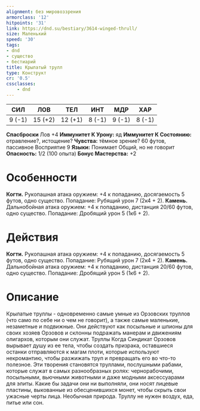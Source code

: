 ```yaml
---
alignment: без мировоззрения
armorclass: '12'
hitpoints: '31'
link: https://dnd.su/bestiary/3614-winged-thrull/
size: Маленький
speed: '30'
tags:
- dnd
- существо
- бестиарий
title: Крылатый трулл
type: Конструкт
cr: '0.5'
cssclasses:
    - dnd
---
```



| СИЛ | ЛОВ | ТЕЛ | ИНТ | МДР | ХАР |
|---|---|---|---|---|---|
| 9 (-1) | 15 (+2) | 12 (+1) | 8 (-1) | 9 (-1) | 8 (-1) |
**Спасброски** Лов +4
**Иммунитет К Урону:** яд
**Иммунитет К Состоянию:** отравление?, истощение?
**Чувства:** тёмное зрение? 60 футов, пассивное Восприятие 9
**Языки:** Понимает Общий, но не говорит
**Опасность:** 1/2 (100 опыта)
**Бонус Мастерства:** +2


# Особенности
**Когти.** Рукопашная атака оружием: +4 к попаданию, досягаемость 5 футов, одно существо. Попадание: Рубящий урон 7 (2к4 + 2).
**Камень.** Дальнобойная атака оружием: +4 к попаданию, дистанция 20/60 футов, одно существо. Попадание: Дробящий урон 5 (1к6 + 2).


# Действия
**Когти.** Рукопашная атака оружием: +4 к попаданию, досягаемость 5 футов, одно существо. Попадание: Рубящий урон 7 (2к4 + 2).
**Камень.** Дальнобойная атака оружием: +4 к попаданию, дистанция 20/60 футов, одно существо. Попадание: Дробящий урон 5 (1к6 + 2).


# Описание
Крылатые труллы - одновременно самые умные из Орзовских труллов (что само по себе ни о чем не говорит), а также самые маленькие, незаметные и подвижные. Они действуют как посыльные и шпионы для своих хозяев Орзовов и склонны подражать манерам и движениям олигархов, которым они служат. Труллы Когда Синдикат Орзовов вырывает душу из ее тела, чтобы создать призрака, оставшиеся останки отправляются к магам плоти, которые используют некромантию, чтобы разжижать труп и превращать его во что-то полезное. Эти творения становятся труллами, послушными рабами, которые служат в самых разнообразных ролях: чернорабочими, посыльными, вьючными животными и даже модными аксессуарами для элиты. Какие бы задачи они ни выполняли, они носят лицевые пластины, выкованные из обесценившихся монет, чтобы скрыть свои ужасные черты лица.  Необычная природа. Труллу не нужен воздух, еда, питье или сон.